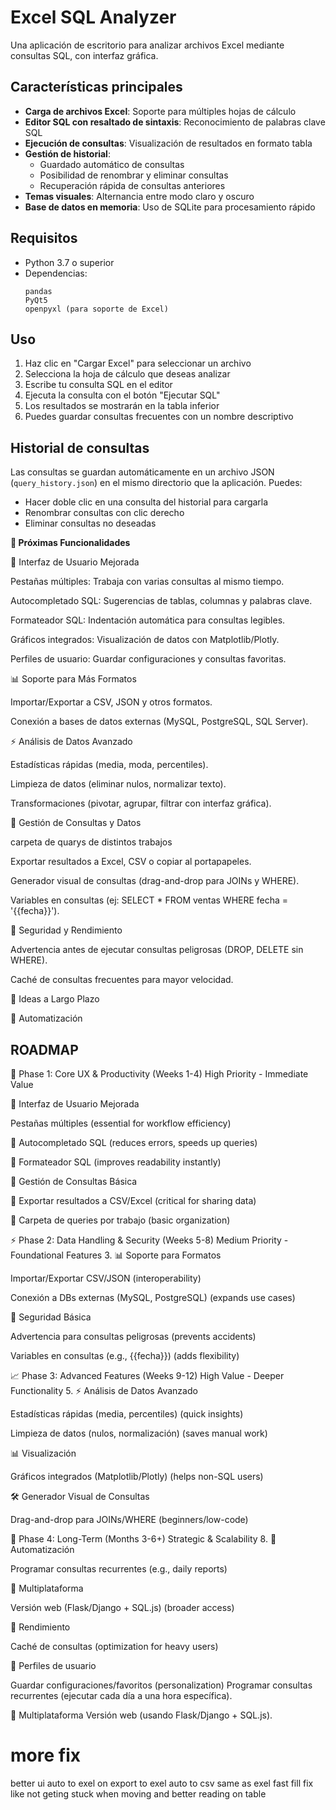 # Excel SQL Analyzer

Una aplicación de escritorio para analizar archivos Excel mediante consultas SQL, con interfaz gráfica.

## Características principales

- **Carga de archivos Excel**: Soporte para múltiples hojas de cálculo
- **Editor SQL con resaltado de sintaxis**: Reconocimiento de palabras clave SQL
- **Ejecución de consultas**: Visualización de resultados en formato tabla
- **Gestión de historial**:
  - Guardado automático de consultas
  - Posibilidad de renombrar y eliminar consultas
  - Recuperación rápida de consultas anteriores
- **Temas visuales**: Alternancia entre modo claro y oscuro
- **Base de datos en memoria**: Uso de SQLite para procesamiento rápido

## Requisitos

- Python 3.7 o superior
- Dependencias:
  ```
  pandas
  PyQt5
  openpyxl (para soporte de Excel)
  ```

## Uso

1. Haz clic en "Cargar Excel" para seleccionar un archivo
2. Selecciona la hoja de cálculo que deseas analizar
3. Escribe tu consulta SQL en el editor
4. Ejecuta la consulta con el botón "Ejecutar SQL"
5. Los resultados se mostrarán en la tabla inferior
6. Puedes guardar consultas frecuentes con un nombre descriptivo

## Historial de consultas

Las consultas se guardan automáticamente en un archivo JSON (`query_history.json`) en el mismo directorio que la aplicación. Puedes:

- Hacer doble clic en una consulta del historial para cargarla
- Renombrar consultas con clic derecho
- Eliminar consultas no deseadas

**🔧 Próximas Funcionalidades**

📌 Interfaz de Usuario Mejorada

Pestañas múltiples: Trabaja con varias consultas al mismo tiempo.

Autocompletado SQL: Sugerencias de tablas, columnas y palabras clave.

Formateador SQL: Indentación automática para consultas legibles.

Gráficos integrados: Visualización de datos con Matplotlib/Plotly.

Perfiles de usuario: Guardar configuraciones y consultas favoritas.


📊 Soporte para Más Formatos

Importar/Exportar a CSV, JSON y otros formatos.

Conexión a bases de datos externas (MySQL, PostgreSQL, SQL Server).

⚡ Análisis de Datos Avanzado

Estadísticas rápidas (media, moda, percentiles).

Limpieza de datos (eliminar nulos, normalizar texto).

Transformaciones (pivotar, agrupar, filtrar con interfaz gráfica).

📂 Gestión de Consultas y Datos

carpeta de quarys de distintos trabajos

Exportar resultados a Excel, CSV o copiar al portapapeles.

Generador visual de consultas (drag-and-drop para JOINs y WHERE).

Variables en consultas (ej: SELECT * FROM ventas WHERE fecha = '{{fecha}}').

🔐 Seguridad y Rendimiento

Advertencia antes de ejecutar consultas peligrosas (DROP, DELETE sin WHERE).

Caché de consultas frecuentes para mayor velocidad.

🚀 Ideas a Largo Plazo

🤖 Automatización


## **ROADMAP**

🚀 Phase 1: Core UX & Productivity (Weeks 1-4)
High Priority - Immediate Value

📌 Interfaz de Usuario Mejorada

Pestañas múltiples (essential for workflow efficiency)

 Autocompletado SQL (reduces errors, speeds up queries)

 Formateador SQL (improves readability instantly)

📂 Gestión de Consultas Básica

 Exportar resultados a CSV/Excel (critical for sharing data)

 Carpeta de queries por trabajo (basic organization)

⚡ Phase 2: Data Handling & Security (Weeks 5-8)
Medium Priority - Foundational Features
3. 📊 Soporte para Formatos

Importar/Exportar CSV/JSON (interoperability)

Conexión a DBs externas (MySQL, PostgreSQL) (expands use cases)

🔐 Seguridad Básica

Advertencia para consultas peligrosas (prevents accidents)

Variables en consultas (e.g., {{fecha}}) (adds flexibility)

📈 Phase 3: Advanced Features (Weeks 9-12)
High Value - Deeper Functionality
5. ⚡ Análisis de Datos Avanzado

Estadísticas rápidas (media, percentiles) (quick insights)

Limpieza de datos (nulos, normalización) (saves manual work)

📊 Visualización

Gráficos integrados (Matplotlib/Plotly) (helps non-SQL users)

🛠️ Generador Visual de Consultas

Drag-and-drop para JOINs/WHERE (beginners/low-code)

🌟 Phase 4: Long-Term (Months 3-6+)
Strategic & Scalability
8. 🚀 Automatización

Programar consultas recurrentes (e.g., daily reports)

📱 Multiplataforma

Versión web (Flask/Django + SQL.js) (broader access)

🔐 Rendimiento

Caché de consultas (optimization for heavy users)

👤 Perfiles de usuario

Guardar configuraciones/favoritos (personalization)
Programar consultas recurrentes (ejecutar cada día a una hora específica).

📱 Multiplataforma
Versión web (usando Flask/Django + SQL.js).


# **more fix**

better ui
auto to exel on export to exel 
auto to csv same as exel
fast fill fix like not geting stuck when moving and better reading on table
